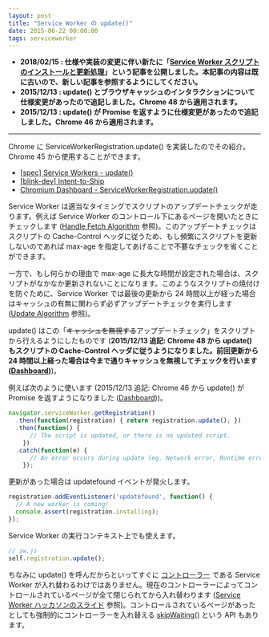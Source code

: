 ```yaml
---
layout: post
title: "Service Worker の update()"
date: 2015-06-22 00:00:00
tags: serviceworker
---
```


- **2018/02/15 : 仕様や実装の変更に伴い新たに「[Service Worker スクリプトのインストールと更新処理](/2018/02/15/service-worker-install-and-update-scripts)」という記事を公開しました。本記事の内容は既に古いので、新しい記事を参照するようにしてください。**
- **2015/12/13 : update() とブラウザキャッシュのインタラクションについて仕様変更があったので追記しました。Chrome 48 から適用されます。**
- **2015/12/13 : update() が Promise を返すように仕様変更があったので追記しました。Chrome 46 から適用されます。**

---

Chrome に ServiceWorkerRegistration.update() を実装したのでその紹介。Chrome 45 から使用することができます。

- [[spec] Service Workers - update()](https://slightlyoff.github.io/ServiceWorker/spec/service_worker/index.html#service-worker-registration-update)
- [[blink-dev] Intent-to-Ship](https://groups.google.com/a/chromium.org/forum/#!topic/Blink-dev/bvi8fXqvNhs)
- [Chromium Dashboard - ServiceWorkerRegistration.update()](https://www.chromestatus.com/feature/5663070173003776)

Service Worker は適当なタイミングでスクリプトのアップデートチェックが走ります。例えば Service Worker のコントロール下にあるページを開いたときにチェックします ([Handle Fetch Algorithm](https://slightlyoff.github.io/ServiceWorker/spec/service_worker/index.html#on-fetch-request-algorithm) 参照)。このアップデートチェックはスクリプトの Cache-Control ヘッダに従うため、もし頻繁にスクリプトを更新しないのであれば max-age を指定してあげることで不要なチェックを省くことができます。

一方で、もし何らかの理由で max-age に長大な時間が設定された場合は、スクリプトがなかなか更新されないことになります。このようなスクリプトの焼付けを防ぐために、Service Worker では最後の更新から 24 時間以上が経った場合はキャッシュの有無に関わらず必ずアップデートチェックを実行します ([Update Algorithm](https://slightlyoff.github.io/ServiceWorker/spec/service_worker/index.html#update-algorithm ) 参照)。

update() はこの「<del>キャッシュを無視する</del>アップデートチェック」をスクリプトから行えるようにしたものです (**2015/12/13 追記: Chrome 48 から update() もスクリプトの Cache-Control ヘッダに従うようになりました。前回更新から 24 時間以上経った場合は今まで通りキャッシュを無視してチェックを行います ([Dashboard](https://www.chromestatus.com/feature/5897293530136576))**)。

例えば次のように使います (2015/12/13 追記: Chrome 46 から update() が Promise を返すようになりました ([Dashboard](https://www.chromestatus.com/feature/5631681746698240)))。

```js
navigator.serviceWorker.getRegistration()
  .then(function(registration) { return registration.update(); })
  .then(function() {
      // The script is updated, or there is no updated script.
    })
  .catch(function(e) {
      // An error occurs during update (eg. Network error, Runtime error).
    });
```

更新があった場合は updatefound イベントが発火します。

```js
registration.addEventListener('updatefound', function() {
  // A new worker is coming!
  console.assert(registration.installing);
});
```

Service Worker の実行コンテキスト上でも使えます。

```js
// sw.js
self.registration.update();
```

ちなみに update() を呼んだからといってすぐに [コントローラー](http://qiita.com/nhiroki/items/eb16b802101153352bba#serviceworker-%E3%81%AB%E3%82%88%E3%82%8B%E3%83%9A%E3%83%BC%E3%82%B8%E3%82%B3%E3%83%B3%E3%83%88%E3%83%AD%E3%83%BC%E3%83%AB%E3%81%AB%E3%81%A4%E3%81%84%E3%81%A6) である Service Worker が入れ替わるわけではありません。現在のコントローラーによってコントロールされているページが全て閉じられてから入れ替わります ([Service Worker ハッカソンのスライド](https://docs.google.com/presentation/d/1WiL241gQYOSAV6yVlM2_hloX-fDwzWHIZXqWhuEzdX0/pub?start=false&loop=false&delayms=3000&slide=id.g900657643_0_59) 参照)。コントロールされているページがあったとしても強制的にコントローラーを入れ替える [skipWaiting()](https://slightlyoff.github.io/ServiceWorker/spec/service_worker/index.html#service-worker-global-scope-skipwaiting-method) という API もあります。
